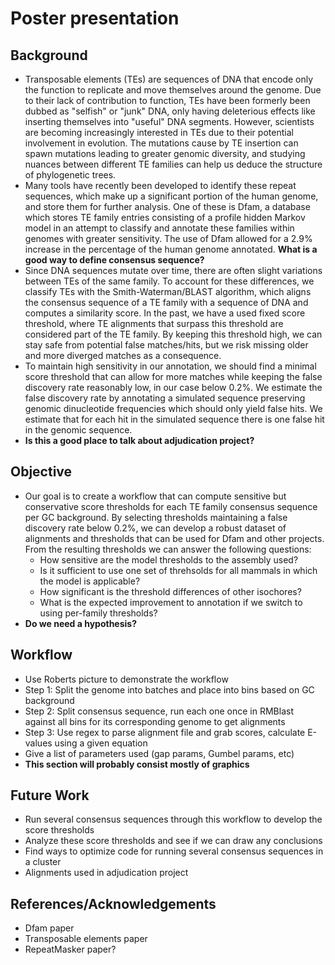 # Poster presentation
## Background
- Transposable elements (TEs) are sequences of DNA that encode only the function to replicate and move themselves around the genome. Due to their lack of contribution to function, TEs have been formerly been dubbed as "selfish" or "junk" DNA, only having deleterious effects like inserting themselves into "useful" DNA segments. However, scientists are becoming increasingly interested in TEs due to their potential involvement in evolution. The mutations cause by TE insertion can spawn mutations leading to greater genomic diversity, and studying nuances between different TE families can help us deduce the structure of phylogenetic trees.
- Many tools have recently been developed to identify these repeat sequences, which make up a significant portion of the human genome, and store them for further analysis. One of these is Dfam, a database which stores TE family entries consisting of a profile hidden Markov model in an attempt to classify and annotate these families within genomes with greater sensitivity. The use of Dfam allowed for a 2.9% increase in the percentage of the human genome annotated. **What is a good way to define consensus sequence?**
- Since DNA sequences mutate over time, there are often slight variations between TEs of the same family. To account for these differences, we classify TEs with the Smith-Waterman/BLAST algorithm, which aligns the consensus sequence of a TE family with a sequence of DNA and computes a similarity score. In the past, we have a used fixed score threshold, where TE alignments that surpass this threshold are considered part of the TE family. By keeping this threshold high, we can stay safe from potential false matches/hits, but we risk missing older and more diverged matches as a consequence.
- To maintain high sensitivity in our annotation, we should find a minimal score threshold that can allow for more matches while keeping the false discovery rate reasonably low, in our case below 0.2%. We estimate the false discovery rate by annotating a simulated sequence preserving genomic dinucleotide frequencies which should only yield false hits. We estimate that for each hit in the simulated sequence there is one false hit in the genomic sequence.
- **Is this a good place to talk about adjudication project?**
## Objective
- Our goal is to create a workflow that can compute sensitive but conservative score thresholds for each TE family consensus sequence per GC background. By selecting thresholds maintaining a false discovery rate below 0.2%, we can develop a robust dataset of alignments and thresholds that can be used for Dfam and other projects. From the resulting thresholds we can answer the following questions:
  - How sensitive are the model thresholds to the assembly used?
  - Is it sufficient to use one set of threhsolds for all mammals in which the model is applicable?
  - How significant is the threshold differences of other isochores?
  - What is the expected improvement to annotation if we switch to using per-family thresholds?
- **Do we need a hypothesis?**
## Workflow
- Use Roberts picture to demonstrate the workflow
- Step 1: Split the genome into batches and place into bins based on GC background
- Step 2: Split consensus sequence, run each one once in RMBlast against all bins for its corresponding genome to get alignments
- Step 3: Use regex to parse alignment file and grab scores, calculate E-values using a given equation
- Give a list of parameters used (gap params, Gumbel params, etc)
- **This section will probably consist mostly of graphics**
## Future Work
- Run several consensus sequences through this workflow to develop the score thresholds
- Analyze these score thresholds and see if we can draw any conclusions
- Find ways to optimize code for running several consensus sequences in a cluster
- Alignments used in adjudication project
## References/Acknowledgements
- Dfam paper
- Transposable elements paper
- RepeatMasker paper?
